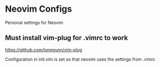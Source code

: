 # Neovim Configs
Personal settings for Neovim

## Must install vim-plug for .vimrc to work
https://github.com/junegunn/vim-plug

Configuration in init.vim is set so that neovim uses the settings from .vimrc
